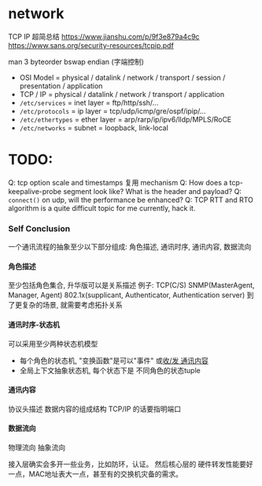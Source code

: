 # network
TCP IP 超简总结
https://www.jianshu.com/p/9f3e879a4c9c
https://www.sans.org/security-resources/tcpip.pdf

man 3 byteorder bswap endian (字端控制)

+ OSI Model = physical / datalink / network / transport / session / presentation / application
+ TCP / IP  = physical / datalink / network / transport / application
+ `/etc/services`   = inet layer  = ftp/http/ssh/...
+ `/etc/protocols`  = ip layer    = tcp/udp/icmp/gre/ospf/ipip/...
+ `/etc/ethertypes` = ether layer = arp/rarp/ip/ipv6/lldp/MPLS/RoCE
+ `/etc/networks`   = subnet = loopback, link-local

# TODO:
Q: tcp option scale and timestamps 复用 mechanism
Q: How does a tcp-keepalive-probe segment look like? What is the header and payload?
Q: `connect()` on udp, will the performance be enhanced?
Q: TCP RTT and RTO algorithm is a quite difficult topic for me currently, hack it.

### Self Conclusion
一个通讯流程的抽象至少以下部分组成:
角色描述, 通讯时序, 通讯内容, 数据流向
#### 角色描述
至少包括角色集合, 升华版可以是关系描述
例子:
TCP(C/S)
SNMP(MasterAgent, Manager, Agent)
802.1x(supplicant, Authenticator, Authentication server)
到了更复杂的场景,  就需要考虑拓扑关系
#### 通讯时序-状态机
可以采用至少两种状态机模型
+ 每个角色的状态机, "变换函数"是可以"事件" 或[收/发 通讯内容](#通讯内容)
+ 全局上下文抽象状态机, 每个状态下是 不同角色的状态tuple
#### 通讯内容
协议头描述
数据内容的组成结构
TCP/IP 的话要指明端口
#### 数据流向
物理流向  抽象流向

接入层确实会多开一些业务，比如防环，认证。
然后核心层的 硬件转发性能要好一点，MAC地址表大一点，甚至有的交换机灾备的需求。